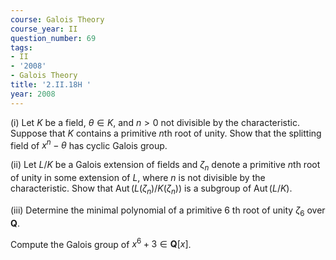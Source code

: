 ```yaml
---
course: Galois Theory
course_year: II
question_number: 69
tags:
- II
- '2008'
- Galois Theory
title: '2.II.18H '
year: 2008
---
```



(i) Let $K$ be a field, $\theta \in K$, and $n>0$ not divisible by the characteristic. Suppose that $K$ contains a primitive $n$th root of unity. Show that the splitting field of $x^{n}-\theta$ has cyclic Galois group.

(ii) Let $L / K$ be a Galois extension of fields and $\zeta_{n}$ denote a primitive $n$th root of unity in some extension of $L$, where $n$ is not divisible by the characteristic. Show that $\operatorname{Aut}\left(L\left(\zeta_{n}\right) / K\left(\zeta_{n}\right)\right)$ is a subgroup of $\operatorname{Aut}(L / K)$.

(iii) Determine the minimal polynomial of a primitive 6 th root of unity $\zeta_{6}$ over $\mathbf{Q}$.

Compute the Galois group of $x^{6}+3 \in \mathbf{Q}[x]$.